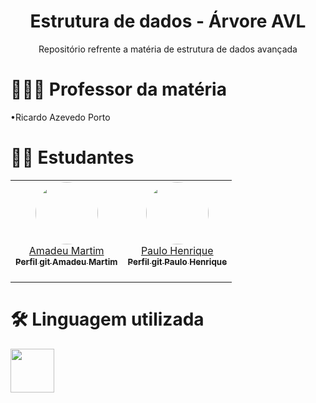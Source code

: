 <h1 align="center">Estrutura de dados - Árvore AVL </h1>
<p align="center"> Repositório refrente a matéria de estrutura de dados avançada</p>
<h1>👨🏽‍🏫 Professor da matéria</h1>
<p>  •Ricardo Azevedo Porto</p>
<h1>👨‍💻 Estudantes</h1>
<p>
  <table>
  <tr>
    <td align="center"><a href="https://github.com/amadeu100401"><img style="border-radius: 50%;" src="https://avatars.githubusercontent.com/u/54649985?v=4" width="100px;" alt=""/><br/>Amadeu Martim<br /><sub><b>Perfil git Amadeu Martim</b></sub></a><br /><a href="https://rocketseat.com.br/" title="Rocketseat"></a><br/></td> <td align="center"><a href="https://github.com/PauloMBittencourt"><img style="border-radius: 50%;" src="https://avatars.githubusercontent.com/u/54875444?v=4" width="100px;" alt=""/><br/>Paulo Henrique<br /><sub><b>Perfil git Paulo Henrique</b></sub></a><br /><a href="https://rocketseat.com.br/" title="Rocketseat"></a><br/></td>
  </tr>
</table>
</p>
<h1> 🛠 Linguagem utilizada</h1>
<p>
  <img src="https://cdn.jsdelivr.net/gh/devicons/devicon/icons/csharp/csharp-original.svg" width="70" height="70"/>
</p>
